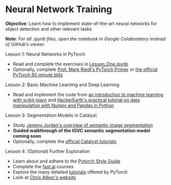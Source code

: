 # Neural Network Training

**Objective**: Learn how to implement state-of-the-art neural networks for object detection and other relevant tasks 

**Note**: *For all .ipynb files, open the notebook in Google Colaboratory instead of GitHub’s viewer.*

Lesson 1: Neural Networks in PyTorch
+ Read and complete the exercises in [Lesson_One.ipynb](https://github.com/RoboJackets/nn-training/blob/master/Lesson_One.ipynb)
+ Optionally, complete [Prof. Mark Riedl's PyTorch Primer](https://colab.research.google.com/drive/1DgkVmi6GksWOByhYVQpyUB4Rk3PUq0Cp) or [the official PyTorch 60 minute blitz](https://pytorch.org/tutorials/beginner/deep_learning_60min_blitz.html)

Lesson 2: Basic Machine Learning and Deep Learning 
+ Read and implement the code from [an introduction to machine learning with scikit-learn](https://scikit-learn.org/stable/tutorial/basic/tutorial.html) and [HackerEarth's practical tutorial on data manipulation with Numpy and Pandas in Python
](https://www.hackerearth.com/practice/machine-learning/data-manipulation-visualisation-r-python/tutorial-data-manipulation-numpy-pandas-python/tutorial/)

Lesson 3: Segmentation Models in Catalyst 
+ Study [Jeremy Jordan's overview of semantic image segmentation](https://www.jeremyjordan.me/semantic-segmentation/)
+ **Guided walkthrough of the IGVC semantic segmentation model coming soon**
+ Optionally, complete the [official Catalyst tutorials](https://github.com/catalyst-team/catalyst)

Lesson 4: (Optional) Further Exploration 
+ Learn about and adhere to the [Pytorch Style Guide](https://github.com/IgorSusmelj/pytorch-styleguide)
+ Complete the [fast.ai](https://www.fast.ai/) courses
+ Explore the many detailed [tutorials](https://pytorch.org/tutorials/) offered by PyTorch
+ Look at [Chris Albon's website](https://chrisalbon.com/)
